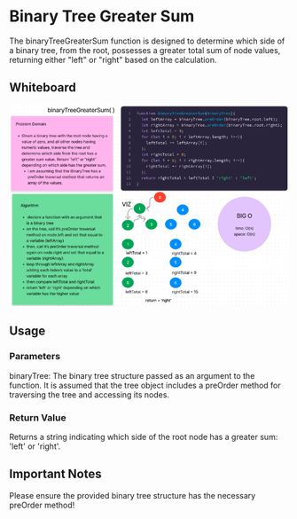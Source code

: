 
# Binary Tree Greater Sum

The binaryTreeGreaterSum function is designed to determine which side of a binary tree, from the root, possesses a greater total sum of node values, returning either "left" or "right" based on the calculation.

## Whiteboard

![whiteboard](greaterSum.png)

## Usage

### Parameters

binaryTree: The binary tree structure passed as an argument to the function. It is assumed that the tree object includes a preOrder method for traversing the tree and accessing its nodes.

### Return Value

Returns a string indicating which side of the root node has a greater sum: 'left' or 'right'.

## Important Notes

Please ensure the provided binary tree structure has the necessary preOrder method!

